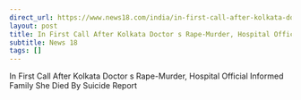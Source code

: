 ```yaml
---
direct_url: https://www.news18.com/india/in-first-call-after-kolkata-doctors-rape-murder-hospital-official-informed-family-she-died-by-suicide-report-9013521.html
layout: post
title: In First Call After Kolkata Doctor s Rape-Murder, Hospital Official Informed Family She Died By Suicide  Report
subtitle: News 18
tags: []
---
```


In First Call After Kolkata Doctor s Rape-Murder, Hospital Official Informed Family She Died By Suicide  Report
